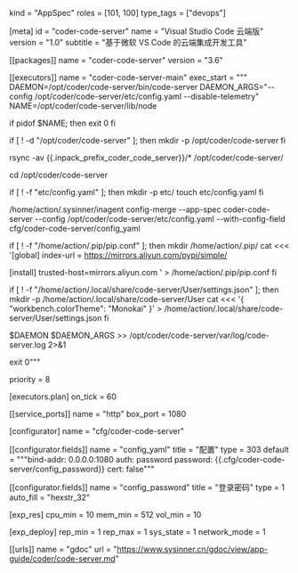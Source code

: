kind = "AppSpec"
roles = [101, 100]
type_tags = ["devops"]

[meta]
  id = "coder-code-server"
  name = "Visual Studio Code 云端版"
  version = "1.0"
  subtitle = "基于微软 VS Code 的云端集成开发工具"

[[packages]]
  name = "coder-code-server"
  version = "3.6"

[[executors]]
  name = "coder-code-server-main"
  exec_start = """
DAEMON=/opt/coder/code-server/bin/code-server
DAEMON_ARGS="--config /opt/coder/code-server/etc/config.yaml --disable-telemetry"
NAME=/opt/coder/code-server/lib/node

if pidof $NAME; then
    exit 0
fi


if [ ! -d "/opt/coder/code-server" ]; then
  mkdir -p /opt/coder/code-server
fi

rsync -av {{.inpack_prefix_coder_code_server}}/* /opt/coder/code-server/

cd /opt/coder/code-server

if [ ! -f "etc/config.yaml" ]; then
  mkdir -p etc/
  touch etc/config.yaml
fi

/home/action/.sysinner/inagent config-merge --app-spec coder-code-server --config /opt/coder/code-server/etc/config.yaml --with-config-field cfg/coder-code-server/config_yaml

if [ ! -f "/home/action/.pip/pip.conf" ]; then
  mkdir /home/action/.pip/
  cat <<< '[global]
index-url = https://mirrors.aliyun.com/pypi/simple/

[install]
trusted-host=mirrors.aliyun.com
' > /home/action/.pip/pip.conf
fi

if [ ! -f "/home/action/.local/share/code-server/User/settings.json" ]; then
  mkdir -p /home/action/.local/share/code-server/User
  cat <<< '{
  "workbench.colorTheme": "Monokai"
}' > /home/action/.local/share/code-server/User/settings.json
fi

$DAEMON $DAEMON_ARGS >> /opt/coder/code-server/var/log/code-server.log 2>&1 

exit 0"""

  priority = 8

  [executors.plan]
    on_tick = 60

[[service_ports]]
  name = "http"
  box_port = 1080

[configurator]
  name = "cfg/coder-code-server"

  [[configurator.fields]]
    name = "config_yaml"
    title = "配置"
    type = 303
    default = """bind-addr: 0.0.0.0:1080
auth: password
password: {{.cfg/coder-code-server/config_password}}
cert: false"""


  [[configurator.fields]]
    name = "config_password"
    title = "登录密码"
    type = 1
    auto_fill = "hexstr_32"

[exp_res]
  cpu_min = 10
  mem_min = 512
  vol_min = 10

[exp_deploy]
  rep_min = 1
  rep_max = 1
  sys_state = 1
  network_mode = 1
  
[[urls]]
  name = "gdoc"
  url = "https://www.sysinner.cn/gdoc/view/app-guide/coder/code-server.md"

